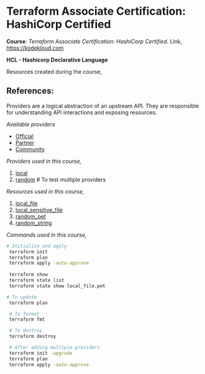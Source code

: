 # Terraform Associate Certification: HashiCorp Certified

**Course**: _Terraform Associate Certification: HashiCorp Certified_. Link, https://kodekloud.com 

__HCL - Hashicorp Declarative Language__

Resources created during the course,

## References:
Providers are a logical abstraction of an upstream API. They are responsible for understanding API interactions and exposing resources. 

*Available providers*
- [Official](https://registry.terraform.io/browse/providers?tier=official)
- [Partner](https://registry.terraform.io/browse/providers?tier=partner) 
- [Community](https://registry.terraform.io/browse/providers?tier=community)

*Providers used in this course,*
1. [local](https://registry.terraform.io/providers/hashicorp/local/latest/docs)
1. [random](https://registry.terraform.io/providers/hashicorp/random/latest/docs) # To test multiple providers

*Resources used in this course,*
1. [local_file](https://registry.terraform.io/providers/hashicorp/local/latest/docs/resources/file)
1. [local_sensitive_file](https://registry.terraform.io/providers/hashicorp/local/latest/docs/resources/sensitive_file)
1. [random_pet](https://registry.terraform.io/providers/hashicorp/random/latest/docs/resources/pet)
1. [random_string](https://registry.terraform.io/providers/hashicorp/random/latest/docs/resources/string)


*Commands used in this course,*
```sh
# Initialize and apply
 terraform init
 terraform plan
 terraform apply -auto-approve
 
 terraform show
 terraform state list
 terraform state show local_file.pet

# To update 
 terraform plan

 # To format
 terraform fmt

 # To destroy
 terraform destroy

 # After adding multiple providers
 terraform init -upgrade
 terraform plan
 terraform apply -auto-approve

```
